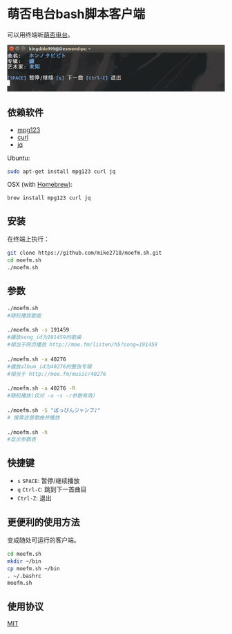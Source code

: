 # 萌否电台bash脚本客户端

可以用终端听[萌否电台](http://moe.fm)。

[![moefm.sh运行在Ubuntu](assets/img/moefm.sh.png)](#安装和使用)

## 依赖软件

* [mpg123](http://www.mpg123.de/)
* [curl](http://curl.haxx.se/)
* [jq](http://stedolan.github.io/jq/)

Ubuntu:

```bash
sudo apt-get install mpg123 curl jq
```

OSX (with [Homebrew](https://brew.sh/)):

```
brew install mpg123 curl jq
```

## 安装

在终端上执行：

```bash
git clone https://github.com/mike2718/moefm.sh.git
cd moefm.sh
./moefm.sh
```

## 参数

```bash
./moefm.sh
#随机播放歌曲

./moefm.sh -s 191459
#播放song_id为191459的歌曲
#相当于网页播放 http://moe.fm/listen/h5?song=191459

./moefm.sh -a 40276
#播放album_id为40276的整张专辑
#相当于 http://moe.fm/music/40276 

./moefm.sh -a 40276 -R
#随机播放(仅对 -a -s -r参数有效)

./moefm.sh -S "ぽっぴんジャンプ♪"
# 搜索这首歌曲并播放

./moefm.sh -h
#显示参数表
```

## 快捷键

* `s` `SPACE`: 暂停/继续播放
* `q` `Ctrl-C`: 跳到下一首曲目
* `Ctrl-Z`: 退出

## 更便利的使用方法

变成随处可运行的客户端。

```bash
cd moefm.sh
mkdir ~/bin
cp moefm.sh ~/bin
. ~/.bashrc
moefm.sh
```

## 使用协议
[MIT](https://github.com/mike2718/moefm.sh/blob/master/LICENSE)
